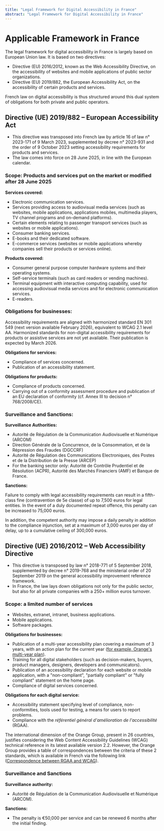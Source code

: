 ```yaml
---
title: "Legal Framework for Digital Accessibility in France"
abstract: "Legal Framework for Digital Accessibility in France"
---
```


# Applicable Framework in France

The legal framework for digital accessibility in France is largely based on European Union law. It is based on two directives:

- Directive (EU) 2016/2012, known as the Web Accessibility Directive, on the accessibility of websites and mobile applications of public sector organizations.
- Directive (EU) 2019/882, the European Accessibility Act, on the accessibility of certain products and services.

French law on digital accessibility is thus structured around this dual system of obligations for both private and public operators.

## Directive (UE) 2019/882 – European Accessibility Act

- This directive was transposed into French law by article 16 of law n° 2023-171 of 9 March 2023, supplemented by decree n° 2023-931 and the order of 9 October 2023 setting accessibility requirements for products and services.
- The law comes into force on 28 June 2025, in line with the European calendar.

### Scope: Products and services put on the market or modified after 28 June 2025

**Services covered:**

- Electronic communication services.
- Services providing access to audiovisual media services (such as websites, mobile applications, applications mobiles, multimedia players, TV channel programs and on-demand platforms).
- Certain elements relating to passenger transport services (such as websites or mobile applications).
- Consumer banking services.
- E-books and their dedicated software.
- E-commerce services (websites or mobile applications whereby companies sell their products or services online).

**Products covered:**
- Consumer general purpose computer hardware systems and their operating systems.
- Self-service terminals (such as card readers or vending machines).
- Terminal equipment with interactive computing capability, used for accessing audiovisual media services and for electronic communication services.
- E-readers.

### Obligations for businesses: 

Accessibility requirements are aligned with harmonized standard EN 301 549 (next version available February 2026), equivalent to WCAG 2.1 level AA. Harmonized standards for non-digital accessibility requirements for products or assistive services are not yet available. Their publication is expected by March 2026. 

**Obligations for services:**
- Compliance of services concerned.
- Publication of an accessibility statement.

**Obligations for products:**
- Compliance of products concerned.
- Carrying out of a conformity assessment procedure and publication of an EU declaration of conformity (cf. Annex III to decision n° 768/2008/CE).

### Surveillance and Sanctions: 

**Surveillance Authorities:**

- Autorité de Régulation de la Communication Audiovisuelle et Numérique (ARCOM)
- Direction Générale de la Concurrence, de la Consommation, et de la Répression des Fraudes (DGCCRF)
- Autorité de Régulation des Communications Electroniques, des Postes et de la Distribution de la Presse (ARCEP)
- For the banking sector only: Autorité de Contrôle Prudentiel et de Résolution (ACPR), Autorité des Marchés Financiers (AMF) et Banque de France.

**Sanctions:**

Failure to comply with legal accessibility requirements can result in a fifth-class fine (contravention de 5e classe) of up to 7,500 euros for legal entities. In the event of a duly documented repeat offence, this penalty can be increased to 75,000 euros.

In addition, the competent authority may impose a daily penalty in addition to the compliance injunction, set at a maximum of 3,000 euros per day of delay, up to a cumulative ceiling of 300,000 euros.

## Directive (UE) 2016/2012 – Web Accessibility Directive

- This directive is transposed by law n° 2018-771 of 5 September 2018, supplemented by decree n° 2019-768 and the ministerial order of 20 September 2019 on the general accessibility improvement reference framework.
- In France, the law lays down obligations not only for the public sector, but also for all private companies with a 250+ million euros turnover.

### Scope: a limited number of services

- Websites, extranet, intranet, business applications.
- Mobile applications.
- Software packages.

**Obligations for businesses:**
- Publication of a multi-year accessibility plan covering a maximum of 3 years, with an action plan for the current year ([for example, Orange's multi-year plan](https://gallery.orange.com/element?id=410806)).
- Training for all digital stakeholders (such as decision-makers, buyers, product managers, designers, developers and communicators).
- Publication of an accessibility declaration for each website or mobile application, with a "non-compliant", "partially compliant" or "fully compliant" statement on the home page.
- Compliance of digital services concerned.

**Obligations for each digital service:** 
- Accessibility statement specifying level of compliance, non-conformities, tools used for testing, a means for users to report problems.
- Compliance with the _référentiel général d'amélioration de l'accessibilité_ (RGAA).

The international dimension of the Orange Group, present in 26 countries, justifies considering the Web Content Accessibility Guidelines (WCAG) technical reference in its latest available version 2.2. However, the Orange Group provides a table of correspondences between the criteria of these 2 standards, which is available in French via the following link ([Correspondence between RGAA and WCAG](https://a11y-guidelines.orange.com/fr/cadrage/correspondance-rgaa-wcag/)).

### Surveillance and Sanctions

**Surveillance authority:**

- Autorité de Régulation de la Communication Audiovisuelle et Numérique (ARCOM).

**Sanctions:**

- The penalty is €50,000 per service and can be renewed 6 months after the initial finding.

